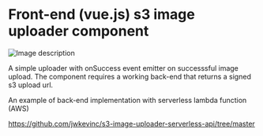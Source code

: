 # Front-end (vue.js) s3 image uploader component

![Image description](https://www.imgur.com/N3twHAL.jpg)


A simple uploader with onSuccess event emitter on successsful image upload.
The component requires a working back-end that returns a signed s3 upload url.


An example of back-end implementation with serverless lambda function (AWS)

https://github.com/jwkevinc/s3-image-uploader-serverless-api/tree/master
